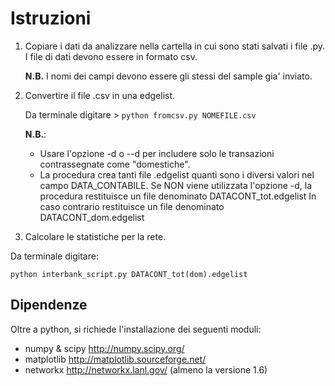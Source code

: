 # Istruzioni

1. Copiare i dati da analizzare nella cartella in cui sono stati salvati i file .py. I file di dati devono essere in formato csv.
 
    **N.B.** I nomi dei campi devono essere gli stessi del sample gia' inviato.

2. Convertire il file .csv in una edgelist.
    
    Da terminale digitare > `python fromcsv.py NOMEFILE.csv`
    
    **N.B.**:    
    * Usare l'opzione -d o --d per includere solo le transazioni contrassegnate come "domestiche".    
    * La procedura crea tanti file .edgelist quanti sono i diversi valori nel campo DATA_CONTABILE.
    Se NON viene utilizzata l'opzione -d, la procedura restituisce un file denominato DATACONT_tot.edgelist
    In caso contrario restituisce un file denominato DATACONT_dom.edgelist
    
3. Calcolare le statistiche per la rete.

Da terminale digitare:

 `python interbank_script.py DATACONT_tot(dom).edgelist`

## Dipendenze

Oltre a python, si richiede l'installazione dei seguenti moduli: 

* numpy & scipy http://numpy.scipy.org/
* matplotlib http://matplotlib.sourceforge.net/
* networkx http://networkx.lanl.gov/ (almeno la versione 1.6)



